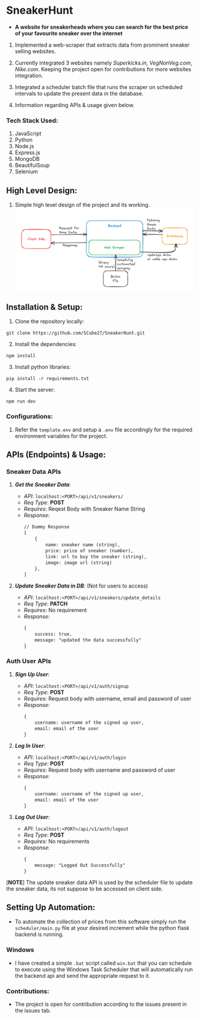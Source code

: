 # SneakerHunt
- **A website for sneakerheads where you can search for the best price of your favourite sneaker over the internet**

1. Implemented a web-scraper that extracts data from prominent sneaker selling websites.

2. Currently integrated 3 websites namely *Superkicks.in*, *VegNonVeg.com*, *Nike.com*. Keeping the project open for contributions for more websites integration.

3. Integrated a scheduler batch file that runs the scraper on scheduled intervals to update the present data in the database.

4. Information regarding APIs & usage given below. 

### Tech Stack Used:
1. JavaScript
2. Python
3. Node.js
4. Express.js
5. MongoDB
6. BeautifulSoup
7. Selenium

## High Level Design:

1. Simple high level design of the project and its working.
![High Level Design](./docs/SneakerHunt%20HLD.png)

## Installation & Setup:

1. Clone the repository locally:
```
git clone https://github.com/SCube27/SneakerHunt.git
```

2. Install the dependencies:
```
npm install
```

3. Install python libraries:
```
pip install -r requirements.txt
```

4. Start the server:
```
npm run dev
```

### Configurations:
1. Refer the `template.env` and setup a `.env` file accordingly for the required environment variables for the project.

## APIs (Endpoints) & Usage:

### Sneaker Data APIs
1. ***Get the Sneaker Data***:
    - *API*: ```localhost:<PORT>/api/v1/sneakers/```
    - *Req Type*: **POST**
    - *Requires*: Reqest Body with Sneaker Name String
    - *Response*: 
        ```
        // Dummy Response
        [
            {
                name: sneaker name (string),
                price: price of sneaker (number),
                link: url to buy the sneaker (string),
                image: image url (string)  
            },
        ]
        ```

2. ***Update Sneaker Data in DB***: (Not for users to access)
    - *API*: ```localhost:<PORT>/api/v1/sneakers/update_details```
    - *Req Type*: **PATCH**
    - *Requires*: No requirement
    - *Response*: 
        ```
        {
            success: true,
            message: "updated the data successfully"
        }
        ```

### Auth User APIs
1. ***Sign Up User***:
    - *API*: ```localhost:<PORT>/api/v1/auth/signup```
    - *Req Type*: **POST**
    - *Requires*: Request body with username, email and password of user
    - *Response*:
        ```
        {
            username: username of the signed up user,
            email: email of the user
        }
        ```

2. ***Log In User***:
    - *API*: ```localhost:<PORT>/api/v1/auth/login```
    - *Req Type*: **POST**
    - *Requires*: Request body with username and password of user
    - *Response*:
        ```
        {
            username: username of the signed up user,
            email: email of the user
        }
        ```

3. ***Log Out User***:
    - *API*: ```localhost:<PORT>/api/v1/auth/logout```
    - *Req Type*: **POST**
    - *Requires*: No requirements
    - *Response*:
        ```
        {
            message: "Logged Out Successfully"
        }
        ```

[**NOTE**] The update sneaker data API is used by the scheduler file to update the sneaker data, its not suppose to be accessed on client side.

## Setting Up Automation:

- To automate the collection of prices from this software simply run the ```scheduler/main.py``` file at your desired increment while the python flask backend is running.

### Windows
- I have created a simple ```.bat``` script called ```win.bat``` that you can schedule to execute using the Windows Task Scheduler that will automatically run the backend api and send the appropriate request to it.

### Contributions:
- The project is open for contribution according to the issues present in the issues tab.

